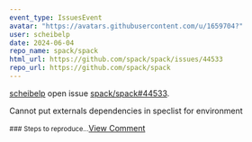 ```yaml
---
event_type: IssuesEvent
avatar: "https://avatars.githubusercontent.com/u/1659704?"
user: scheibelp
date: 2024-06-04
repo_name: spack/spack
html_url: https://github.com/spack/spack/issues/44533
repo_url: https://github.com/spack/spack
---
```


<a href='https://github.com/scheibelp' target='_blank'>scheibelp</a> open issue <a href='https://github.com/spack/spack/issues/44533' target='_blank'>spack/spack#44533</a>.

<p>Cannot put externals dependencies in speclist for environment</p><small>### Steps to reproduce...</small><a href='https://github.com/spack/spack/issues/44533' target='_blank'>View Comment</a>